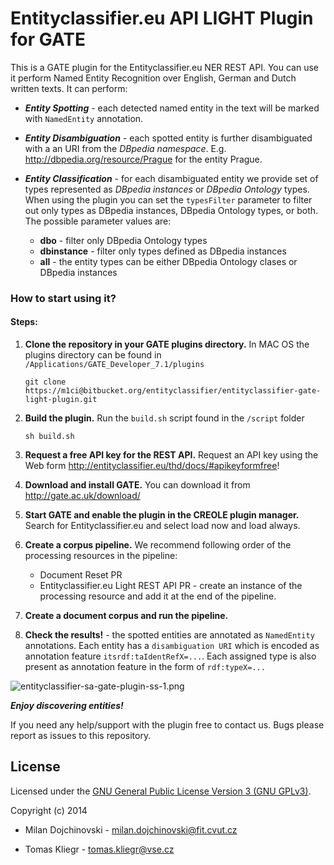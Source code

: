 # Entityclassifier.eu API LIGHT Plugin for GATE #

This is a GATE plugin for the Entityclassifier.eu NER REST API. You can use it perform Named Entity Recognition over English, German and Dutch written texts. It can perform:

* ***Entity Spotting*** - each detected named entity in the text will be marked with ```NamedEntity``` annotation.

* ***Entity Disambiguation*** - each spotted entity is further disambiguated with a an URI from the *DBpedia namespace*. E.g. http://dbpedia.org/resource/Prague for the entity Prague.

* ***Entity Classification*** - for each disambiguated entity we provide set of types represented as *DBpedia instances* or *DBpedia Ontology* types. When using the plugin you can set the ```typesFilter``` parameter to filter out only types as DBpedia instances, DBpedia Ontology types, or both. The possible parameter values are:
    * **dbo** - filter only DBpedia Ontology types
    * **dbinstance** - filter only types defined as DBpedia instances
    * **all** - the entity types can be either DBpedia Ontology clases or DBpedia instances


### How to start using it? ###

#### Steps: ####

1. **Clone the repository in your GATE plugins directory.** In MAC OS the plugins directory can be found in ```/Applications/GATE_Developer_7.1/plugins```

    ```
    git clone https://m1ci@bitbucket.org/entityclassifier/entityclassifier-gate-light-plugin.git
    ```

2. **Build the plugin.** Run the ```build.sh``` script found in the ```/script``` folder

    ```
    sh build.sh
    ```

3. **Request a free API key for the REST API.** Request an API key using the Web form http://entityclassifier.eu/thd/docs/#apikeyformfree!


4. **Download and install GATE.**
You can download it from http://gate.ac.uk/download/

5. **Start GATE and enable the plugin in the CREOLE plugin manager.** Search for Entityclassifier.eu and select load now and load always.

6. **Create a corpus pipeline.** We recommend following order of the processing resources in the pipeline:

    * Document Reset PR
    * Entityclassifier.eu Light REST API PR - create an instance of the processing resource and add it at the end of the pipeline.

6. **Create a document corpus and run the pipeline.**

7. **Check the results!** - the spotted entities are annotated as ```NamedEntity``` annotations. Each entity has a ```disambiguation URI``` which is encoded as annotation feature ```itsrdf:taIdentRefX=...```. Each assigned type is also present as annotation feature in the form of ```rdf:typeX=...```

![entityclassifier-sa-gate-plugin-ss-1.png](https://bitbucket.org/repo/dAnKEK/images/3433177732-entityclassifier-sa-gate-plugin-ss-1.png)

***Enjoy discovering entities!***



If you need any help/support with the plugin free to contact us. Bugs please report as issues to this repository.

License
------

Licensed under the [GNU General Public License Version 3 (GNU GPLv3)](http://www.gnu.org/licenses/gpl.html).

Copyright (c) 2014

* Milan Dojchinovski - <milan.dojchinovski@fit.cvut.cz>

* Tomas Kliegr - <tomas.kliegr@vse.cz>